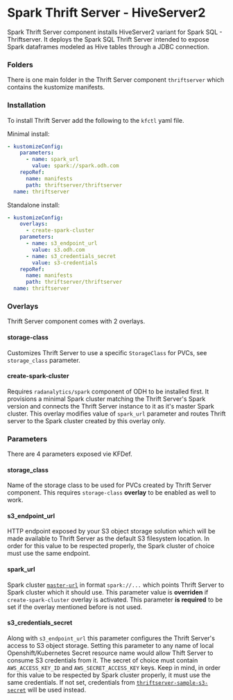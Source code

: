 # Spark Thrift Server - HiveServer2

Spark Thrift Server component installs HiveServer2 variant for Spark SQL - Thriftserver. It deploys the Spark SQL Thrift Server intended to expose Spark dataframes modeled as Hive tables through a JDBC connection.

### Folders

There is one main folder in the Thrift Server component `thriftserver` which contains the kustomize manifests.

### Installation

To install Thrift Server add the following to the `kfctl` yaml file.

Minimal install:

```yaml
- kustomizeConfig:
    parameters:
      - name: spark_url
        value: spark://spark.odh.com
    repoRef:
      name: manifests
      path: thriftserver/thriftserver
  name: thriftserver
```

Standalone install:

```yaml
- kustomizeConfig:
    overlays:
      - create-spark-cluster
    parameters:
      - name: s3_endpoint_url
        value: s3.odh.com
      - name: s3_credentials_secret
        value: s3-credentials
    repoRef:
      name: manifests
      path: thriftserver/thriftserver
  name: thriftserver
```

### Overlays

Thrift Server component comes with 2 overlays.

#### storage-class

Customizes Thrift Server to use a specific `StorageClass` for PVCs, see `storage_class` parameter.

#### create-spark-cluster

Requires `radanalytics/spark` component of ODH to be installed first. It provisions a minimal Spark cluster matching the Thrift Server's Spark version and connects the Thrift Server instance to it as it's master Spark cluster. This overlay modifies value of `spark_url` parameter and routes Thrift server to the Spark cluster created by this overlay only.

### Parameters

There are 4 parameters exposed vie KFDef.

#### storage_class

Name of the storage class to be used for PVCs created by Thrift Server component. This requires `storage-class` **overlay** to be enabled as well to work.

#### s3_endpoint_url

HTTP endpoint exposed by your S3 object storage solution which will be made available to Thrift Server as the default S3 filesystem location. In order for this value to be respected properly, the Spark cluster of choice must use the same endpoint.

#### spark_url

Spark cluster [`master-url`](https://spark.apache.org/docs/latest/submitting-applications.html#master-urls) in format `spark://...` which points Thrift Server to Spark cluster which it should use. This parameter value is **overriden** if `create-spark-cluster` overlay is activated. This parameter **is required** to be set if the overlay mentioned before is not used.

#### s3_credentials_secret

Along with `s3_endpoint_url` this parameter configures the Thrift Server's access to S3 object storage. Setting this parameter to any name of local Openshift/Kubernetes Secret resource name would allow Thift Server to consume S3 credentials from it. The secret of choice must contain `AWS_ACCESS_KEY_ID` and `AWS_SECRET_ACCESS_KEY` keys. Keep in mind, in order for this value to be respected by Spark cluster properly, it must use the same credentials. If not set, credentials from [`thriftserver-sample-s3-secret`](thriftserver/base/thriftserver-sample-s3-secret.yaml) will be used instead.
